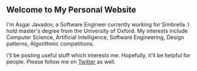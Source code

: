 ## Welcome to My Personal Website

I'm Asgar Javadov, a Software Engineer currently working for Simbrella. I hold master's degree from the University of Oxford. My interests include Computer Science, Artificial Intelligence, Software Engineering, Design patterns, Algorithmic competitions.

I'll be posting useful stuff which interests me. Hopefully, it'll be helpful for people. Please follow me on [Twitter](https://twitter.com/AsgarJavadov) as well.
